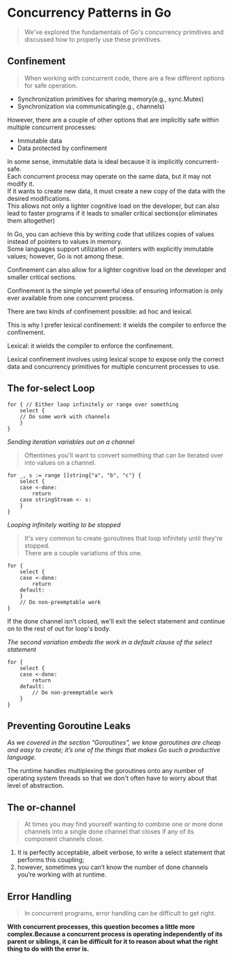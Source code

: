 # Concurrency Patterns in Go
>We've explored the fundamentals of Go's concurrency primitives and discussed how to properly use these primitives.

## Confinement
>When working with concurrent code, there are a few different options for safe operation.

- Synchronization primitives for sharing memory(e.g., sync.Mutex)
- Synchronization via communicating(e.g., channels)

However, there are a couple of other options that are implicitly safe within multiple concurrent processes:
- Immutable data
- Data protected by confinement

In some sense, immutable data is ideal because it is implicitly concurrent-safe.<br>
Each concurrent process may operate on the same data, but it may not modify it.<br>
If it wants to create new data, it must create a new copy of the data with the desired modifications.<br>
This allows not only a lighter cognitive load on the developer, but can also lead to faster programs if it leads to smaller critical sections(or eliminates them altogether)

In Go, you can achieve this by writing code that utilizes copies of values instead of pointers to values in memory.<br>
Some languages support utilization of pointers with explicitly immutable values; however, Go is not among these.

Confinement can also allow for a lighter cognitive load on the developer and smaller critical sections. 

Confinement is the simple yet powerful idea of ensuring information is only ever available from one concurrent process.

There are two kinds of confinement possible: ad hoc and lexical.

This is why I prefer lexical confinement: it wields the compiler to enforce the confinement.

Lexical: it wields the compiler to enforce the confinement.

Lexical confinement involves using lexical scope to expose only the correct data and concurrency primitives
for multiple concurrent processes to use.

## The for-select Loop

    for { // Either loop infinitely or range over something
        select {
        // Do some work with channels
        }
    }

*Sending iteration variables out on a channel*
> Oftentimes you'll want to convert something that can be iterated over into values on a channel.

    for _, s := range []string{"a", "b", "c"} {
        select {
        case <-done:
            return
        case stringStream <- s:    
        }
    }

*Looping infinitely waiting to be stopped*
>It's very common to create goroutines that loop infinitely until they're stopped.<br>
There are a couple variations of this one.

    for {
        select {
        case <-done:
            return
        default:    
        }
        // Do non-preemptable work
    }
    
If the done channel isn't closed, we'll exit the select statement and continue on to the rest of out for loop's body.

*The second variation embeds the work in a default clause of the select statement*

    for {
        select {
        case <-done:
            return
        default:
            // Do non-preemptable work    
        }
    }

## Preventing Goroutine Leaks

*As we covered in the section “Goroutines”, we know goroutines are cheap and easy to create; 
it’s one of the things that makes Go such a productive language.*

The runtime handles multiplexing the goroutines onto any number of operating system threads so that we don't often have to worry about that level of abstraction.

## The or-channel
>At times you may find yourself wanting to combine one or more done channels into a single done channel that closes if any of its component channels close.

1. It is perfectly acceptable, albeit verbose, to write a select statement that performs this coupling; 
2. however, sometimes you can’t know the number of done channels you’re working with at runtime.

## Error Handling
>In concurrent programs, error handling can be difficult to get right.

**With concurrent processes, this question becomes a little more complex.Because a concurrent
  process is operating independently of its parent or siblings, it can be difficult for it to reason about
  what the right thing to do with the error is.**
